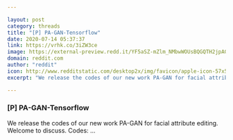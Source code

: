 ```yaml
---

layout: post
category: threads
title: "[P] PA-GAN-Tensorflow"
date: 2020-07-14 05:37:37
link: https://vrhk.co/3iZW3ce
image: https://external-preview.redd.it/YF5aSZ-mZlm_NMbwWOUsBQGQTH2jpAGdBu5agCJT3Oo.jpg?width=400&height=209.42408377&auto=webp&crop=400:209.42408377,smart&s=d848682f4349afd4ee154a1f5111ded923bb213b
domain: reddit.com
author: "reddit"
icon: http://www.redditstatic.com/desktop2x/img/favicon/apple-icon-57x57.png
excerpt: "We release the codes of our new work PA-GAN for facial attribute editing. Welcome to discuss. Codes: ..."

---
```


### [P] PA-GAN-Tensorflow

We release the codes of our new work PA-GAN for facial attribute editing. Welcome to discuss. Codes: ...